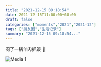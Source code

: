 ```yaml
---
title: "2021-12-15 09:18:54"
date: 2021-12-15T11:00:00+08:00
draft: false
categories: ["moments","2021","2021-12"]
tags: ["朋友圈","生活记录"]
summary: "2021-12-15 09:18:54..."
---
```


闷了一锅羊肉抓饭 🥰

![Media 1](/Moments/photos/2021-12-15/202112150918540.jpg)

